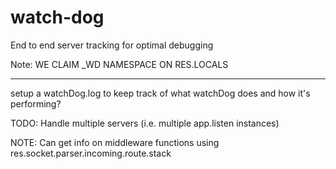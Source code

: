 # watch-dog
End to end server tracking for optimal debugging

Note: WE CLAIM _WD NAMESPACE ON RES.LOCALS

---------------------------------------

setup a watchDog.log to keep track of what watchDog does and how it's performing?


TODO: Handle multiple servers (i.e. multiple app.listen instances)


NOTE:  Can get info on middleware functions using 
  res.socket.parser.incoming.route.stack